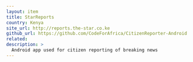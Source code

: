 ```yaml
---
layout: item
title: StarReports
country: Kenya
site_url: http://reports.the-star.co.ke
github_url: https://github.com/CodeForAfrica/CitizenReporter-Android
related: 
description: >
  Android app used for citizen reporting of breaking news
---
```


